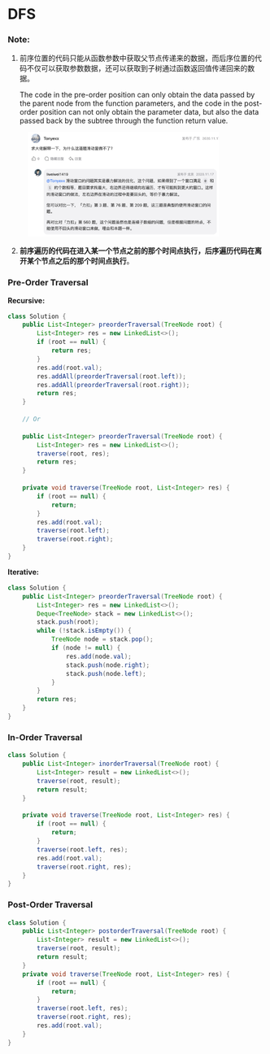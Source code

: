 # DFS

### Note:

1.  前序位置的代码只能从函数参数中获取父节点传递来的数据，而后序位置的代码不仅可以获取参数数据，还可以获取到子树通过函数返回值传递回来的数据。

    The code in the pre-order position can only obtain the data passed by the parent node from the function parameters, and the code in the post-order position can not only obtain the parameter data, but also the data passed back by the subtree through the function return value.

<figure><img src="../../.gitbook/assets/image (7).png" alt="" width="375"><figcaption></figcaption></figure>

2. **前序遍历的代码在进入某一个节点之前的那个时间点执行，后序遍历代码在离开某个节点之后的那个时间点执行**。

### Pre-Order Traversal

**Recursive:**

```java
class Solution {
    public List<Integer> preorderTraversal(TreeNode root) {
        List<Integer> res = new LinkedList<>();
        if (root == null) {
            return res;
        }
        res.add(root.val);
        res.addAll(preorderTraversal(root.left));
        res.addAll(preorderTraversal(root.right));
        return res;
    }

    // Or
    
    public List<Integer> preorderTraversal(TreeNode root) { 
        List<Integer> res = new LinkedList<>(); 
        traverse(root, res); 
        return res; 
    }
    
    private void traverse(TreeNode root, List<Integer> res) {
        if (root == null) {
            return;
        }
        res.add(root.val);
        traverse(root.left);
        traverse(root.right);
    }
}
```

**Iterative:**

```java
class Solution {
    public List<Integer> preorderTraversal(TreeNode root) {
        List<Integer> res = new LinkedList<>();
        Deque<TreeNode> stack = new LinkedList<>();
        stack.push(root);
        while (!stack.isEmpty()) {
            TreeNode node = stack.pop();
            if (node != null) {
                res.add(node.val);
                stack.push(node.right);
                stack.push(node.left); 
            }
        }
        return res;
    }
}
```



### In-Order Traversal

```java
class Solution {
    public List<Integer> inorderTraversal(TreeNode root) {
        List<Integer> result = new LinkedList<>();
        traverse(root, result);
        return result;
    }
    
    private void traverse(TreeNode root, List<Integer> res) {
        if (root == null) {
            return;
        }
        traverse(root.left, res);
        res.add(root.val);
        traverse(root.right, res);
    }
}
```



### Post-Order Traversal

```java
class Solution {
    public List<Integer> postorderTraversal(TreeNode root) {
        List<Integer> result = new LinkedList<>();
        traverse(root, result);
        return result;
    }
    private void traverse(TreeNode root, List<Integer> res) {
        if (root == null) {
            return;
        }
        traverse(root.left, res);
        traverse(root.right, res);
        res.add(root.val);
    }
}
```
